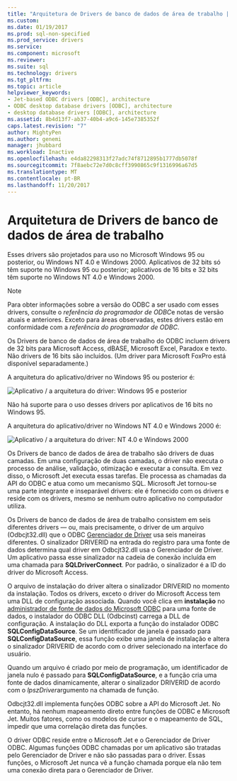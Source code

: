 ```yaml
---
title: "Arquitetura de Drivers de banco de dados de área de trabalho | Microsoft Docs"
ms.custom: 
ms.date: 01/19/2017
ms.prod: sql-non-specified
ms.prod_service: drivers
ms.service: 
ms.component: microsoft
ms.reviewer: 
ms.suite: sql
ms.technology: drivers
ms.tgt_pltfrm: 
ms.topic: article
helpviewer_keywords:
- Jet-based ODBC drivers [ODBC], architecture
- ODBC desktop database drivers [ODBC], architecture
- desktop database drivers [ODBC], architecture
ms.assetid: 8b4d13f7-ab37-40b4-a9c6-145e7385352f
caps.latest.revision: "7"
author: MightyPen
ms.author: genemi
manager: jhubbard
ms.workload: Inactive
ms.openlocfilehash: e4da82298313f27adc74f8712895b1777db5078f
ms.sourcegitcommit: 7f8aebc72e7d0c8cff3990865c9f1316996a67d5
ms.translationtype: MT
ms.contentlocale: pt-BR
ms.lasthandoff: 11/20/2017
---
```

# <a name="desktop-database-drivers-architecture"></a>Arquitetura de Drivers de banco de dados de área de trabalho
Esses drivers são projetados para uso no Microsoft Windows 95 ou posterior, ou Windows NT 4.0 e Windows 2000. Aplicativos de 32 bits só têm suporte no Windows 95 ou posterior; aplicativos de 16 bits e 32 bits têm suporte no Windows NT 4.0 e Windows 2000.  
  
> [!NOTE]  
>  Para obter informações sobre a versão do ODBC a ser usado com esses drivers, consulte o *referência do programador de ODBC*e notas de versão atuais e anteriores. Exceto para áreas observadas, estes drivers estão em conformidade com a *referência do programador de ODBC*.  
  
 Os Drivers de banco de dados de área de trabalho do ODBC incluem drivers de 32 bits para Microsoft Access, dBASE, Microsoft Excel, Paradox e texto. Não drivers de 16 bits são incluídos. (Um driver para Microsoft FoxPro está disponível separadamente.)  
  
 A arquitetura do aplicativo/driver no Windows 95 ou posterior é:  
  
 ![Aplicativo &#47; a arquitetura do driver: Windows 95 e posterior](../../odbc/microsoft/media/odbcjetarch1.gif "ODBCJetArch1")  
  
 Não há suporte para o uso desses drivers por aplicativos de 16 bits no Windows 95.  
  
 A arquitetura do aplicativo/driver no Windows NT 4.0 e Windows 2000 é:  
  
 ![Aplicativo &#47; a arquitetura do driver: NT 4.0 e Windows 2000](../../odbc/microsoft/media/odbcjetarch2.gif "ODBCJetArch2")  
  
 Os Drivers de banco de dados de área de trabalho são drivers de duas camadas. Em uma configuração de duas camadas, o driver não executa o processo de análise, validação, otimização e executar a consulta. Em vez disso, o Microsoft Jet executa essas tarefas. Ele processa as chamadas da API do ODBC e atua como um mecanismo SQL. Microsoft Jet tornou-se uma parte integrante e inseparável drivers: ele é fornecido com os drivers e reside com os drivers, mesmo se nenhum outro aplicativo no computador utiliza.  
  
 Os Drivers de banco de dados de área de trabalho consistem em seis diferentes drivers — ou, mais precisamente, o driver de um arquivo (Odbcjt32.dll) que o ODBC [Gerenciador de Driver](../../odbc/reference/the-driver-manager.md) usa seis maneiras diferentes. O sinalizador DRIVERID na entrada do registro para uma fonte de dados determina qual driver em Odbcjt32.dll usa o Gerenciador de Driver. Um aplicativo passa esse sinalizador na cadeia de conexão incluída em uma chamada para **SQLDriverConnect**. Por padrão, o sinalizador é a ID do driver do Microsoft Access.  
  
 O arquivo de instalação do driver altera o sinalizador DRIVERID no momento da instalação. Todos os drivers, exceto o driver do Microsoft Access tem uma DLL de configuração associada. Quando você clica em **instalação** no [administrador de fonte de dados do Microsoft ODBC](../../odbc/admin/odbc-data-source-administrator.md) para uma fonte de dados, o instalador do ODBC DLL (Odbcinst) carrega a DLL de configuração. A instalação do DLL exporta a função do instalador ODBC **SQLConfigDataSource**. Se um identificador de janela é passado para **SQLConfigDataSource**, essa função exibe uma janela de instalação e altera o sinalizador DRIVERID de acordo com o driver selecionado na interface do usuário.  
  
 Quando um arquivo é criado por meio de programação, um identificador de janela nulo é passado para **SQLConfigDataSource**, e a função cria uma fonte de dados dinamicamente, alterar o sinalizador DRIVERID de acordo com o *lpszDriver*argumento na chamada de função.  
  
 Odbcjt32.dll implementa funções ODBC sobre a API do Microsoft Jet. No entanto, há nenhum mapeamento direto entre funções de ODBC e Microsoft Jet. Muitos fatores, como os modelos de cursor e o mapeamento de SQL, impedir que uma correlação direta das funções.  
  
 O driver ODBC reside entre o Microsoft Jet e o Gerenciador de Driver ODBC. Algumas funções ODBC chamadas por um aplicativo são tratadas pelo Gerenciador de Driver e não são passadas para o driver. Essas funções, o Microsoft Jet nunca vê a função chamada porque ela não tem uma conexão direta para o Gerenciador de Driver.
